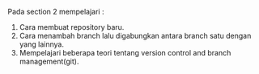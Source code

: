Pada section 2 mempelajari :
1. Cara membuat repository baru.
2. Cara menambah branch lalu digabungkan antara branch satu dengan yang lainnya.
3. Mempelajari beberapa teori tentang version control and branch management(git).